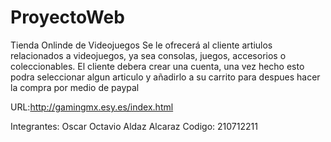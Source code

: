 # ProyectoWeb

Tienda Onlinde de Videojuegos
Se le ofrecerá al cliente artiulos relacionados a videojuegos, ya sea consolas, juegos, accesorios o coleccionables.
El cliente debera crear una cuenta, una vez hecho esto podra seleccionar algun articulo y añadirlo a su carrito para despues hacer la compra por medio de paypal 

URL:http://gamingmx.esy.es/index.html

Integrantes: Oscar Octavio Aldaz Alcaraz Codigo: 210712211


